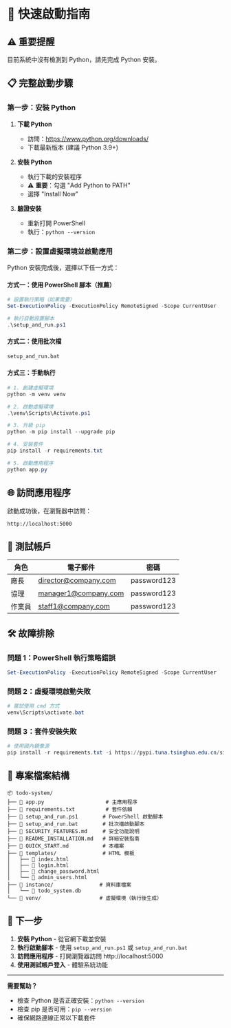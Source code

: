 # 🚀 快速啟動指南

## ⚠️ 重要提醒
目前系統中沒有檢測到 Python，請先完成 Python 安裝。

## 📋 完整啟動步驟

### 第一步：安裝 Python
1. **下載 Python**
   - 訪問：https://www.python.org/downloads/
   - 下載最新版本 (建議 Python 3.9+)

2. **安裝 Python**
   - 執行下載的安裝程序
   - ⚠️ **重要**：勾選 "Add Python to PATH"
   - 選擇 "Install Now"

3. **驗證安裝**
   - 重新打開 PowerShell
   - 執行：`python --version`

### 第二步：設置虛擬環境並啟動應用

Python 安裝完成後，選擇以下任一方式：

#### 方式一：使用 PowerShell 腳本（推薦）
```powershell
# 設置執行策略（如果需要）
Set-ExecutionPolicy -ExecutionPolicy RemoteSigned -Scope CurrentUser

# 執行自動設置腳本
.\setup_and_run.ps1
```

#### 方式二：使用批次檔
```cmd
setup_and_run.bat
```

#### 方式三：手動執行
```powershell
# 1. 創建虛擬環境
python -m venv venv

# 2. 啟動虛擬環境
.\venv\Scripts\Activate.ps1

# 3. 升級 pip
python -m pip install --upgrade pip

# 4. 安裝套件
pip install -r requirements.txt

# 5. 啟動應用程序
python app.py
```

## 🌐 訪問應用程序

啟動成功後，在瀏覽器中訪問：
```
http://localhost:5000
```

## 🔐 測試帳戶

| 角色 | 電子郵件 | 密碼 |
|------|----------|------|
| 廠長 | director@company.com | password123 |
| 協理 | manager1@company.com | password123 |
| 作業員 | staff1@company.com | password123 |

## 🛠️ 故障排除

### 問題 1：PowerShell 執行策略錯誤
```powershell
Set-ExecutionPolicy -ExecutionPolicy RemoteSigned -Scope CurrentUser
```

### 問題 2：虛擬環境啟動失敗
```powershell
# 嘗試使用 cmd 方式
venv\Scripts\activate.bat
```

### 問題 3：套件安裝失敗
```powershell
# 使用國內鏡像源
pip install -r requirements.txt -i https://pypi.tuna.tsinghua.edu.cn/simple/
```

## 📁 專案檔案結構

```
📦 todo-system/
├── 📄 app.py                    # 主應用程序
├── 📄 requirements.txt          # 套件依賴
├── 📄 setup_and_run.ps1        # PowerShell 啟動腳本
├── 📄 setup_and_run.bat        # 批次檔啟動腳本
├── 📄 SECURITY_FEATURES.md     # 安全功能說明
├── 📄 README_INSTALLATION.md   # 詳細安裝指南
├── 📄 QUICK_START.md           # 本檔案
├── 📁 templates/               # HTML 模板
│   ├── 📄 index.html
│   ├── 📄 login.html
│   ├── 📄 change_password.html
│   └── 📄 admin_users.html
├── 📁 instance/               # 資料庫檔案
│   └── 📄 todo_system.db
└── 📁 venv/                   # 虛擬環境（執行後生成）
```

## 🎯 下一步

1. **安裝 Python** - 從官網下載並安裝
2. **執行啟動腳本** - 使用 `setup_and_run.ps1` 或 `setup_and_run.bat`
3. **訪問應用程序** - 打開瀏覽器訪問 http://localhost:5000
4. **使用測試帳戶登入** - 體驗系統功能

---

**需要幫助？**
- 檢查 Python 是否正確安裝：`python --version`
- 檢查 pip 是否可用：`pip --version`
- 確保網路連線正常以下載套件